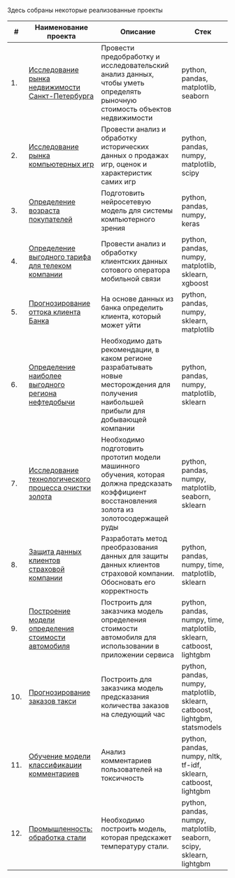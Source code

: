 Здесь собраны некоторые реализованные проекты

| #    | Наименование проекта                | Описание                                                     | Стек                                                         |
| ---- | ------------------------------------------------------------ | ------------------------------------------------------------ | ------------------------------------------------------------ |
| 1.   | [Исследование рынка недвижимости Санкт-Петербурга](https://github.com/burooom/yp_ml_projects/tree/main/Real_estate_analysis) |Провести предобработку и исследовательский анализ данных, чтобы уметь определять рыночную стоимость объектов недвижимости| python, pandas, matplotlib, seaborn |
| 2.   | [Исследование рынка компьютерных игр](https://github.com/burooom/yp_ml_projects/tree/main/Game_market_research) |Провести анализ и обработку исторических данных о продажах игр, оценок и характеристик самих игр| python, pandas, numpy, matplotlib, scipy |
| 3.   | [Определение возраста покупателей](https://github.com/burooom/yp_ml_projects/tree/main/Computer_vision-regression) |Подготовить нейросетевую модель для системы компьютерного зрения| python, pandas, numpy, keras |
| 4.   | [Определение выгодного тарифа для телеком компании](https://github.com/burooom/yp_ml_projects/tree/main/Telecom) |Провести анализ и обработку клиентских данных сотового оператора мобильной связи| python, pandas, numpy, matplotlib, sklearn, xgboost |
| 5.   | [Прогнозирование оттока клиента Банка](https://github.com/burooom/yp_ml_projects/tree/main/Bank_churn_rate) | На основе данных из банка определить клиента, который может уйти | python, pandas, numpy, sklearn, matplotlib       |
| 6.   | [Определение наиболее выгодного региона нефтедобычи](https://github.com/burooom/yp_ml_projects/tree/main/Oil_extraction) |Необходимо дать рекомендации, в каком регионе разрабатывать новые месторождения для получения наибольшей прибыли для добывающей компании| python, pandas, numpy, matplotlib, sklearn |
| 7.   | [Исследование технологического процесса очистки золота](https://github.com/burooom/yp_ml_projects/tree/main/Gold_purification) |Необходимо подготовить прототип модели машинного обучения, которая должна предсказать коэффициент восстановления золота из золотосодержащей руды| python, pandas, numpy, matplotlib, seaborn, sklearn |
| 8.   | [Защита данных клиентов страховой компании](https://github.com/burooom/yp_ml_projects/tree/main/Insurance) | Разработать метод преобразования данных для защиты данных клиентов страховой компании. Обосновать его корректность | python, pandas, numpy, time, matplotlib, sklearn |
| 9.   | [Построение модели определения стоимости автомобиля](https://github.com/burooom/yp_ml_projects/tree/main/Car_pricing_model) | Построить для заказчика модель определения стоимости автомобиля для использовании в приложении сервиса | python, pandas, numpy, time, matplotlib, sklearn, catboost, lightgbm |
| 10.   | [Прогнозирование заказов такси](https://github.com/burooom/yp_ml_projects/tree/main/Taxi_orders_forecasting) | Построить для заказчика модель предсказания количества заказов на следующий час| python, pandas, numpy, matplotlib, sklearn, catboost, lightgbm, statsmodels |
| 11.   | [Обучение модели классификации комментариев](https://github.com/burooom/yp_ml_projects/tree/main/Comments_classification) | Анализ комментариев пользователей на токсичность             | python, pandas, numpy, nltk, tf-idf, sklearn, catboost, lightgbm |
| 12.   | [Промышленность: обработка стали](https://github.com/burooom/yp_ml_projects/tree/main/Steel_production) |Необходимо построить модель, которая предскажет температуру стали.            | python, pandas, numpy, matplotlib, seaborn, scipy, sklearn, lightgbm |
